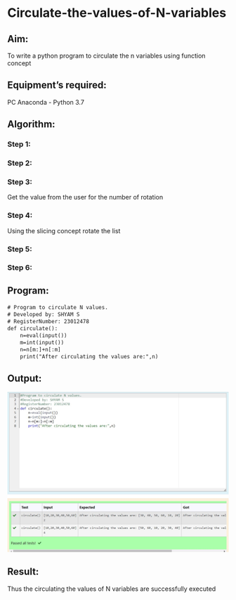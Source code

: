 # Circulate-the-values-of-N-variables
## Aim:
To write a python program to circulate the n variables using function concept
## Equipment’s required:
PC
Anaconda - Python 3.7
## Algorithm: 
### Step 1: 
### Step 2: 
### Step 3: 
Get the value from the user for the number of rotation
### Step 4: 
Using the slicing concept rotate the list

### Step 5: 
### Step 6: 
## Program:
```
# Program to circulate N values.
# Developed by: SHYAM S
# RegisterNumber: 23012478
def circulate():
    n=eval(input())
    m=int(input())
    n=n[m:]+n[:m]
    print("After circulating the values are:",n)
```    
## Output:
![Alt text](image.png)

## Result:
Thus the circulating the values of N variables are successfully executed
